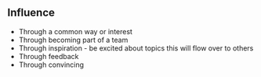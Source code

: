 ## Influence

* Through a common way or interest
* Through becoming part of a team
* Through inspiration - be excited about topics this will flow over to others
* Through feedback
* Through convincing